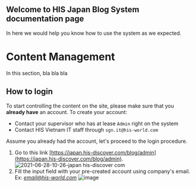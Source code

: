 Welcome to HIS Japan Blog System documentation page
---

In here we would help you know how to use the system as we expected.

# Content Management

In this section, bla bla bla

## How to login

To start controlling the content on the site, please make sure that you **already have** an account.
To create your account:
- Contact your supervisor who has at lease `Admin` right on the system
- Contact HIS Vietnam IT staff through `sgn.it@his-world.com`

Assume you already had the account, let's proceed to the login procedure.
1. Go to this link [https://japan.his-discover.com/blog/admin](https://japan.his-discover.com/blog/admin).
![2021-06-28-10-26-japan his-discover com](https://user-images.githubusercontent.com/21214764/123575282-a29ea080-d7fb-11eb-9087-987ee20b3c99.png)
2. Fill the input field with your pre-created account using company's email. 
Ex: *email@his-world.com*
![image](https://user-images.githubusercontent.com/21214764/123575340-bba75180-d7fb-11eb-9914-b0be1e12cc2f.png)
